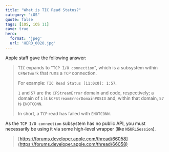 ```yaml
---
title: "What is TIC Read Status?"
category: "iOS"
quote: false
tags: [iOS, iOS 11]
cave: true
hero:
  format: 'jpeg'
  url: 'HERO_0020.jpg'
---
```

Apple staff gave the following answer:

>`TIC` expands to "`TCP I/O connection`", which is a subsystem within `CFNetwork` that runs a `TCP` connection.
>
> For example: `TIC Read Status [11:0x0]: 1:57`.
>
>`1` and `57` are the `CFStreamError` domain and code, respectively; a domain of `1` is `kCFStreamErrorDomainPOSIX` and, within that domain, `57` is `ENOTCONN`.
>
>In short, a `TCP` read has failed with `ENOTCONN`.
>
As the `TCP I/O connection` subsystem has no public API, you must necessarily be using it via some high-level wrapper (like `NSURLSession`).
>
> [https://forums.developer.apple.com/thread/66058](https://forums.developer.apple.com/thread/66058)
